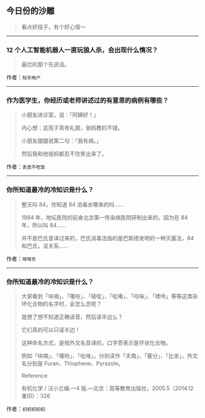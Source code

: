 ## 今日份的沙雕

> 看点好段子，有个好心情～


 
---

### 12 个人工智能机器人一直玩狼人杀，会出现什么情况？

> 最烂的那个先说话。


作者：`知乎用户`

---

### 作为医学生，你经历或老师讲述过的有意思的病例有哪些？

> 小朋友进诊室，说：「阿姨好！」
> 
> 内心想：这孩子真有礼貌，爸妈教的不错。
> 
> 小朋友甜甜说第二句：「我有病。」
> 
> 然后我和他爸妈都忍不住笑出来了。


作者：`丢丟不吃饭`

---

### 你所知道最冷的冷知识是什么？

> 整天叫 84，你知道 84 消毒水哪来的吗……
> 
> 1984 年，地坛医院的前身北京第一传染病医院研制出来的，因为在 84 年，所以叫 84……
> 
> 并不是巴氏音译过来的，巴氏消毒法指的是巴斯德发明的一种灭菌法，84 和巴氏，没关系……


作者：`呀呀东`

---

### 你所知道最冷的冷知识是什么？

> 大家看到「呋喃」、「噻吩」、「嘧啶」、「吡嗪」、「吲哚」、「嘌呤」等等这类杂环化合物的名字时，会怎么念呢？
> 
> 是想了想不知道正确读音，然后读半边么？
> 
> 它们真的可以只读半边！
> 
> 这种命名方式，是按外文名音译的，口字旁表示是环状化合物。
> 
> 例如「呋喃」、「噻吩」、「吡唑」，分别读作「夫南」、「塞分」、「比坐」，外文名分别是 Furan、Thiophene、Pyrazole。
> 
> Reference
> 
> 有机化学 / 汪小兰编.—4 版.—北京：高等教育出版社，2005.5（2014.12 重印）：326


作者：`初初初初初`